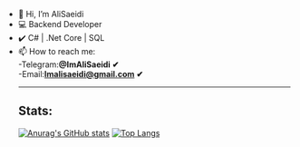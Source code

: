 - 👋 Hi, I’m AliSaeidi
- 💻 Backend Developer
- ✔️ C# | .Net Core | SQL
- 📫 How to reach me:</br>
      -Telegram:<b>@ImAliSaeidi &#10004;</b></br>
      -Email:<b>Imalisaeidi@gmail.com &#10004;</b>
      <hr>
      <h2>Stats:</h2>
      [![Anurag's GitHub stats](https://github-readme-stats.vercel.app/api?username=ImAliSaeidi&ount_private=true&show_icons=true&theme=radical&hide_border=true)](https://github.com/anuraghazra/github-readme-stats)
      [![Top Langs](https://github-readme-stats.vercel.app/api/top-langs/?username=ImAliSaeidi&layout=compact&theme=radical&hide_border=true&card_width=445)](https://github.com/anuraghazra/github-readme-stats)
<!---
<a href="https://github.com/ImAliSaeidi">
<img align="center" src="https://github-readme-stats.vercel.app/api/top-langs/?username=ImAliSaeidi" />
</a>
<a href="https://github.com/ImAliSaeidi">
<img align="center" src="https://github-readme-stats.vercel.app/api?username=ImAliSaeidi&show_icons=true&count_private=true&include_all_commits=true" /></a>
--->
<!---
ImAliSaeidi/ImAliSaeidi is a ✨ special ✨ repository because its `README.md` (this file) appears on your GitHub profile.
You can click the Preview link to take a look at your changes.
--->
 
